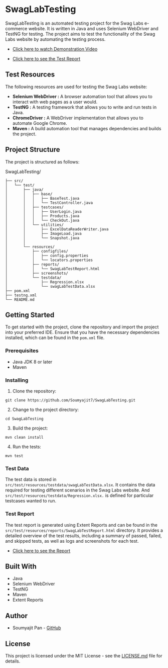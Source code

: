 # SwagLabTesting

SwagLabTesting is an automated testing project for the Swag Labs e-commerce website. It is written in Java and uses Selenium WebDriver and TestNG for testing. The project aims to test the functionality of the Swag Labs website by automating the testing process.

- [Click here to watch Demonstration Video](https://youtu.be/x2DzI_NE9p0)

- [Click here to see the Test Report](https://soumyajit7.github.io/SwagLabTesting/SwagLabTestReport.html)

## Test Resources

The following resources are used for testing the Swag Labs website:

- **Selenium WebDriver :** A browser automation tool that allows you to interact with web pages as a user would.
- **TestNG :** A testing framework that allows you to write and run tests in Java.
- **ChromeDriver :** A WebDriver implementation that allows you to automate Google Chrome.
- **Maven :** A build automation tool that manages dependencies and builds the project.

## Project Structure

The project is structured as follows:

SwagLabTesting/

```
├── src/
│   └── test/
│       ├── java/
│       │   ├── base/
│       │   │   ├── BaseTest.java
│       │   │   └── TestController.java
│       │   ├── testcases/
│       │   │   ├── UserLogin.java
│       │   │   ├── Products.java
│       │   │   └── CheckOut.java
│       │   └── utilities/
│       │       ├── ExcelDataReaderWriter.java
│       │       ├── ImageLoad.java
│       │       └── Snapshot.java
│       │
│       └── resources/
│           ├── configfiles/
│           │   ├── config.properties
│           │   └── locators.properties
│           ├── reports/
│           │   └── SwagLabTestReport.html
│           ├── screenshots/
│           └── testdata/
│               ├── Regression.xlsx
│               └── swagLabTestData.xlsx
├── pom.xml
├── testng.xml
└── README.md
```

## Getting Started

To get started with the project, clone the repository and import the project into your preferred IDE. Ensure that you have the necessary dependencies installed, which can be found in the `pom.xml` file.

### Prerequisites

- Java JDK 8 or later
- Maven

### Installing

1. Clone the repository:

```
git clone https://github.com/Soumyajit7/SwagLabTesting.git
```

2. Change to the project directory:

```
cd SwagLabTesting
```

3. Build the project:

```
mvn clean install
```

4. Run the tests:

```
mvn test
```

### Test Data

The test data is stored in `src/test/resources/testdata/swagLabTestData.xlsx`. It contains the data required for testing different scenarios in the Swag Labs website. And `src/test/resources/testdata/Regression.xlsx.` is defined for particular testcases wanted to run.

### Test Report

The test report is generated using Extent Reports and can be found in the `src/test/resources/reports/SwagLabTestReport.html` directory. It provides a detailed overview of the test results, including a summary of passed, failed, and skipped tests, as well as logs and screenshots for each test.

- [Click here to see the Report](https://soumyajit7.github.io/SwagLabTesting/SwagLabTestReport.html)

## Built With

- Java
- Selenium WebDriver
- TestNG
- Maven
- Extent Reports

## Author

- Soumyajit Pan - [GitHub](https://github.com/Soumyajit7)

## License

This project is licensed under the MIT License - see the [LICENSE.md](LICENSE.md) file for details.

